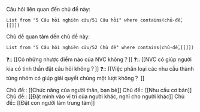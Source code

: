 Câu hỏi liên quan đến chủ đề này:
```dataview
List from "5 Câu hỏi nghiên cứu/51 Câu hỏi" where contains(chủ-đề,[[]]) 
```

Chủ đề quan tâm đến chủ đề này:
```dataview
List from "5 Câu hỏi nghiên cứu/52 Chủ đề" where contains(chủ-đề,[[]]) 
```

❓:: [[Có những nhược điểm nào của NVC không？]]
❓:: [[NVC có giúp người kia có tinh thần đặt câu hỏi không？]]
❓:: [[Việc phân loại các nhu cầu thành từng nhóm có giúp giải quyết chúng một lượt không？ ]]

Chủ đề:: [[Chức năng của người thân, bạn bè]] 
Chủ đề:: [[Nhu cầu cơ bản]]
Chủ đề:: [[Đặt mình vào vị trí của người khác, nghĩ cho người khác]]
Chủ đề:: [[Đặt con người làm trung tâm]] 
